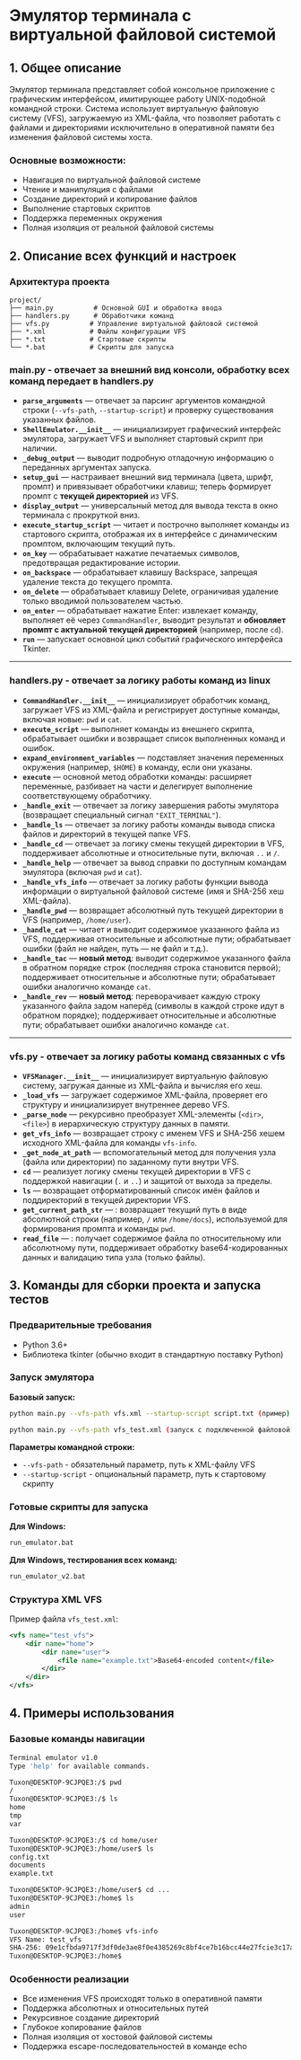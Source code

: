 # Эмулятор терминала с виртуальной файловой системой

## 1. Общее описание

Эмулятор терминала представляет собой консольное приложение с графическим интерфейсом, имитирующее работу UNIX-подобной командной строки. Система использует виртуальную файловую систему (VFS), загружаемую из XML-файла, что позволяет работать с файлами и директориями исключительно в оперативной памяти без изменения файловой системы хоста.

### Основные возможности:
- Навигация по виртуальной файловой системе
- Чтение и манипуляция с файлами
- Создание директорий и копирование файлов
- Выполнение стартовых скриптов
- Поддержка переменных окружения
- Полная изоляция от реальной файловой системы

## 2. Описание всех функций и настроек

### Архитектура проекта

```
project/
├── main.py          # Основной GUI и обработка ввода
├── handlers.py      # Обработчики команд
├── vfs.py          # Управление виртуальной файловой системой
├── *.xml           # Файлы конфигурации VFS
├── *.txt           # Стартовые скрипты
└── *.bat           # Скрипты для запуска
```

### **main.py** - отвечает за внешний вид консоли, обработку всех команд передает в handlers.py 

- **`parse_arguments`** — отвечает за парсинг аргументов командной строки (`--vfs-path`, `--startup-script`) и проверку существования указанных файлов.  
- **`ShellEmulator.__init__`** — инициализирует графический интерфейс эмулятора, загружает VFS и выполняет стартовый скрипт при наличии.  
- **`_debug_output`** — выводит подробную отладочную информацию о переданных аргументах запуска.  
- **`setup_gui`** — настраивает внешний вид терминала (цвета, шрифт, промпт) и привязывает обработчики клавиш; теперь формирует промпт с **текущей директорией** из VFS.  
- **`display_output`** — универсальный метод для вывода текста в окно терминала с прокруткой вниз.  
- **`execute_startup_script`** — читает и построчно выполняет команды из стартового скрипта, отображая их в интерфейсе с динамическим промптом, включающим текущий путь.  
- **`on_key`** — обрабатывает нажатие печатаемых символов, предотвращая редактирование истории.  
- **`on_backspace`** — обрабатывает клавишу Backspace, запрещая удаление текста до текущего промпта.  
- **`on_delete`** — обрабатывает клавишу Delete, ограничивая удаление только вводимой пользователем частью.  
- **`on_enter`** — обрабатывает нажатие Enter: извлекает команду, выполняет её через `CommandHandler`, выводит результат и **обновляет промпт с актуальной текущей директорией** (например, после `cd`).  
- **`run`** — запускает основной цикл событий графического интерфейса Tkinter.

---

### **handlers.py** - отвечает за логику работы команд из linux

- **`CommandHandler.__init__`** — инициализирует обработчик команд, загружает VFS из XML-файла и регистрирует доступные команды, включая новые: `pwd` и `cat`.  
- **`execute_script`** — выполняет команды из внешнего скрипта, обрабатывает ошибки и возвращает список выполненных команд и ошибок.  
- **`expand_environment_variables`** — подставляет значения переменных окружения (например, `$HOME`) в команду, если они указаны.  
- **`execute`** — основной метод обработки команды: расширяет переменные, разбивает на части и делегирует выполнение соответствующему обработчику.  
- **`_handle_exit`** — отвечает за логику завершения работы эмулятора (возвращает специальный сигнал `"EXIT_TERMINAL"`).  
- **`_handle_ls`** — отвечает за логику работы команды вывода списка файлов и директорий в текущей папке VFS.  
- **`_handle_cd`** — отвечает за логику смены текущей директории в VFS, поддерживает абсолютные и относительные пути, включая `..` и `/`.  
- **`_handle_help`** — отвечает за вывод справки по доступным командам эмулятора (включая `pwd` и `cat`).  
- **`_handle_vfs_info`** — отвечает за логику работы функции вывода информации о виртуальной файловой системе (имя и SHA-256 хеш XML-файла).  
- **`_handle_pwd`** —  возвращает абсолютный путь текущей директории в VFS (например, `/home/user`).  
- **`_handle_cat`** —  читает и выводит содержимое указанного файла из VFS, поддерживая относительные и абсолютные пути; обрабатывает ошибки (файл не найден, путь — не файл и т.д.).
- **`_handle_tac`** — **новый метод**: выводит содержимое указанного файла в обратном порядке строк (последняя строка становится первой); поддерживает относительные и абсолютные пути; обрабатывает ошибки аналогично команде `cat`.
- **`_handle_rev`** — **новый метод**: переворачивает каждую строку указанного файла задом наперёд (символы в каждой строке идут в обратном порядке); поддерживает относительные и абсолютные пути; обрабатывает ошибки аналогично команде `cat`.
---

### **vfs.py** - отвечает за логику работы команд связанных с vfs

- **`VFSManager.__init__`** — инициализирует виртуальную файловую систему, загружая данные из XML-файла и вычисляя его хеш.  
- **`_load_vfs`** — загружает содержимое XML-файла, проверяет его структуру и инициализирует внутреннее дерево VFS.  
- **`_parse_node`** — рекурсивно преобразует XML-элементы (`<dir>`, `<file>`) в иерархическую структуру данных в памяти.  
- **`get_vfs_info`** — возвращает строку с именем VFS и SHA-256 хешем исходного XML-файла для команды `vfs-info`.  
- **`_get_node_at_path`** — вспомогательный метод для получения узла (файла или директории) по заданному пути внутри VFS.  
- **`cd`** — реализует логику смены текущей директории в VFS с поддержкой навигации (`.` и `..`) и защитой от выхода за пределы.  
- **`ls`** — возвращает отформатированный список имён файлов и поддиректорий в текущей директории VFS.  
- **`get_current_path_str`** — : возвращает текущий путь в виде абсолютной строки (например, `/` или `/home/docs`), используемой для формирования промпта и команды `pwd`.  
- **`read_file`** — : получает содержимое файла по относительному или абсолютному пути, поддерживает обработку base64-кодированных данных и валидацию типа узла (только файлы).

## 3. Команды для сборки проекта и запуска тестов

### Предварительные требования
- Python 3.6+
- Библиотека tkinter (обычно входит в стандартную поставку Python)

### Запуск эмулятора

**Базовый запуск:**
```bash
python main.py --vfs-path vfs.xml --startup-script script.txt (пример)

python main.py --vfs-path vfs_test.xml (запуск с подключенной файловой системой)
```

**Параметры командной строки:**
- `--vfs-path` - обязательный параметр, путь к XML-файлу VFS
- `--startup-script` - опциональный параметр, путь к стартовому скрипту

### Готовые скрипты для запуска

**Для Windows:**
```bash
run_emulator.bat
```

**Для Windows, тестирования всех команд:**
```bash
run_emulator_v2.bat
```

### Структура XML VFS

Пример файла `vfs_test.xml`:
```xml
<vfs name="test_vfs">
    <dir name="home">
        <dir name="user">
            <file name="example.txt">Base64-encoded content</file>
        </dir>
    </dir>
</vfs>
```

## 4. Примеры использования

### Базовые команды навигации

```bash
Terminal emulator v1.0
Type 'help' for available commands.

Tuxon@DESKTOP-9CJPQE3:/$ pwd
/
Tuxon@DESKTOP-9CJPQE3:/$ ls
home
tmp
var

Tuxon@DESKTOP-9CJPQE3:/$ cd home/user
Tuxon@DESKTOP-9CJPQE3:/home/user$ ls
config.txt
documents
example.txt

Tuxon@DESKTOP-9CJPQE3:/home/user$ cd ...
Tuxon@DESKTOP-9CJPQE3:/home$ ls
admin
user

Tuxon@DESKTOP-9CJPQE3:/home$ vfs-info
VFS Name: test_vfs
SHA-256: 09e1cfbda9717f3df0de3ae8f0e4385269c8bf4ce7b16bcc44e27fcie3c17a29
Tuxon@DESKTOP-9CJPQE3:/home$
```



### Особенности реализации

- Все изменения VFS происходят только в оперативной памяти
- Поддержка абсолютных и относительных путей
- Рекурсивное создание директорий
- Глубокое копирование файлов
- Полная изоляция от хостовой файловой системы
- Поддержка escape-последовательностей в команде echo

